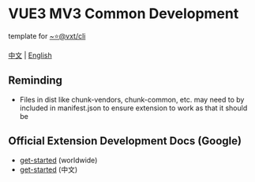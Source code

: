 # VUE3 MV3 Common Development

template for [~⭐@vxt/cli](https://github.com/noah227/vxt)

[中文](./README.zh_CN.md) | [English](./README.md)

## Reminding

* Files in dist like chunk-vendors, chunk-common, etc. may need to by included in manifest.json to ensure extension to
  work as that it should be

## Official Extension Development Docs (Google)

* [get-started](https://developer.chrome.com/docs/extensions/get-started) (worldwide)
* [get-started](https://developer.chrome.google.cn/docs/extensions/get-started/tutorial/hello-world?hl=zh-cn) (中文)

